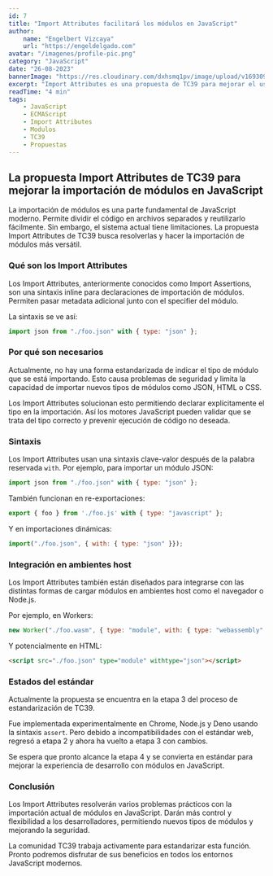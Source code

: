 ```yaml
---
id: 7
title: "Import Attributes facilitará los módulos en JavaScript"
author:
    name: "Engelbert Vizcaya"
    url: "https://engeldelgado.com"
avatar: "/imagenes/profile-pic.png"
category: "JavaScript"
date: "26-08-2023"
bannerImage: "https://res.cloudinary.com/dxhsmq1pv/image/upload/v1693091462/engeldlgado/post/import-tc39.jpg"
excerpt: "Import Attributes es una propuesta de TC39 para mejorar el uso de módulos en JavaScript. Permite agregar metadata adicional en las declaraciones de importación."
readTime: "4 min"
tags:
    - JavaScript
    - ECMAScript
    - Import Attributes
    - Modulos
    - TC39
    - Propuestas
---
```





## La propuesta Import Attributes de TC39 para mejorar la importación de módulos en JavaScript

La importación de módulos es una parte fundamental de JavaScript moderno. Permite dividir el código en archivos separados y reutilizarlo fácilmente. Sin embargo, el sistema actual tiene limitaciones. La propuesta Import Attributes de TC39 busca resolverlas y hacer la importación de módulos más versátil.

### Qué son los Import Attributes

Los Import Attributes, anteriormente conocidos como Import Assertions, son una sintaxis inline para declaraciones de importación de módulos. Permiten pasar metadata adicional junto con el specifier del módulo.

La sintaxis se ve así:

```js
import json from "./foo.json" with { type: "json" };
```

### Por qué son necesarios

Actualmente, no hay una forma estandarizada de indicar el tipo de módulo que se está importando. Esto causa problemas de seguridad y limita la capacidad de importar nuevos tipos de módulos como JSON, HTML o CSS.

Los Import Attributes solucionan esto permitiendo declarar explícitamente el tipo en la importación. Así los motores JavaScript pueden validar que se trata del tipo correcto y prevenir ejecución de código no deseada.

### Sintaxis

Los Import Attributes usan una sintaxis clave-valor después de la palabra reservada `with`. Por ejemplo, para importar un módulo JSON:

```js
import json from "./foo.json" with { type: "json" };
```

También funcionan en re-exportaciones:

```js
export { foo } from './foo.js' with { type: "javascript" };
```

Y en importaciones dinámicas:

```js
import("./foo.json", { with: { type: "json" }});
```

### Integración en ambientes host

Los Import Attributes también están diseñados para integrarse con las distintas formas de cargar módulos en ambientes host como el navegador o Node.js.

Por ejemplo, en Workers:

```js
new Worker("./foo.wasm", { type: "module", with: { type: "webassembly" }});
```

Y potencialmente en HTML:

```html
<script src="./foo.json" type="module" withtype="json"></script>
```

### Estados del estándar

Actualmente la propuesta se encuentra en la etapa 3 del proceso de estandarización de TC39.

Fue implementada experimentalmente en Chrome, Node.js y Deno usando la sintaxis `assert`. Pero debido a incompatibilidades con el estándar web, regresó a etapa 2 y ahora ha vuelto a etapa 3 con cambios.

Se espera que pronto alcance la etapa 4 y se convierta en estándar para mejorar la experiencia de desarrollo con módulos en JavaScript.

### Conclusión

Los Import Attributes resolverán varios problemas prácticos con la importación actual de módulos en JavaScript. Darán más control y flexibilidad a los desarrolladores, permitiendo nuevos tipos de módulos y mejorando la seguridad.

La comunidad TC39 trabaja activamente para estandarizar esta función. Pronto podremos disfrutar de sus beneficios en todos los entornos JavaScript modernos.
